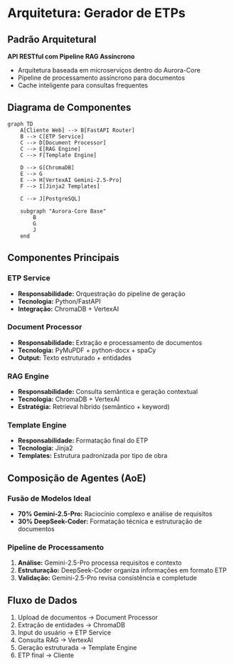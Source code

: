 # Arquitetura: Gerador de ETPs

## Padrão Arquitetural
**API RESTful com Pipeline RAG Assíncrono**
- Arquitetura baseada em microserviços dentro do Aurora-Core
- Pipeline de processamento assíncrono para documentos
- Cache inteligente para consultas frequentes

## Diagrama de Componentes

```mermaid
graph TD
    A[Cliente Web] --> B[FastAPI Router]
    B --> C[ETP Service]
    C --> D[Document Processor]
    C --> E[RAG Engine]
    C --> F[Template Engine]

    D --> G[ChromaDB]
    E --> G
    E --> H[VertexAI Gemini-2.5-Pro]
    F --> I[Jinja2 Templates]

    C --> J[PostgreSQL]

    subgraph "Aurora-Core Base"
        B
        G
        J
    end
```

## Componentes Principais

### ETP Service
- **Responsabilidade:** Orquestração do pipeline de geração
- **Tecnologia:** Python/FastAPI
- **Integração:** ChromaDB + VertexAI

### Document Processor
- **Responsabilidade:** Extração e processamento de documentos
- **Tecnologia:** PyMuPDF + python-docx + spaCy
- **Output:** Texto estruturado + entidades

### RAG Engine
- **Responsabilidade:** Consulta semântica e geração contextual
- **Tecnologia:** ChromaDB + VertexAI
- **Estratégia:** Retrieval híbrido (semântico + keyword)

### Template Engine
- **Responsabilidade:** Formatação final do ETP
- **Tecnologia:** Jinja2
- **Templates:** Estrutura padronizada por tipo de obra

## Composição de Agentes (AoE)

### Fusão de Modelos Ideal
- **70% Gemini-2.5-Pro:** Raciocínio complexo e análise de requisitos
- **30% DeepSeek-Coder:** Formatação técnica e estruturação de documentos

### Pipeline de Processamento
1. **Análise:** Gemini-2.5-Pro processa requisitos e contexto
2. **Estruturação:** DeepSeek-Coder organiza informações em formato ETP
3. **Validação:** Gemini-2.5-Pro revisa consistência e completude

## Fluxo de Dados
1. Upload de documentos → Document Processor
2. Extração de entidades → ChromaDB
3. Input do usuário → ETP Service
4. Consulta RAG → VertexAI
5. Geração estruturada → Template Engine
6. ETP final → Cliente
